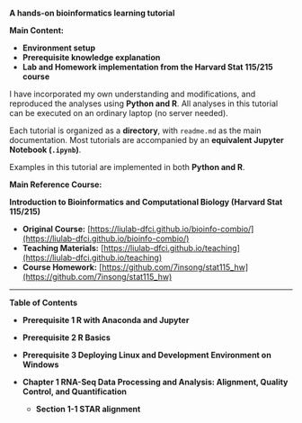 **A hands-on bioinformatics learning tutorial**

**Main Content:**

- **Environment setup**
- **Prerequisite knowledge explanation**
- **Lab and Homework implementation from the Harvard Stat 115/215 course**

I have incorporated my own understanding and modifications, and reproduced the analyses using **Python and R**. All analyses in this tutorial can be executed on an ordinary laptop (no server needed).

Each tutorial is organized as a **directory**, with `readme.md` as the main documentation. Most tutorials are accompanied by an **equivalent Jupyter Notebook (`.ipynb`)**.

Examples in this tutorial are implemented in both **Python and R**.

**Main Reference Course:**

**Introduction to Bioinformatics and Computational Biology (Harvard Stat 115/215)**

- **Original Course:** [https://liulab-dfci.github.io/bioinfo-combio/](https://liulab-dfci.github.io/bioinfo-combio/)
- **Teaching Materials:** [https://liulab-dfci.github.io/teaching](https://liulab-dfci.github.io/teaching)
- **Course Homework:** [https://github.com/7insong/stat115_hw](https://github.com/7insong/stat115_hw)

---

**Table of Contents**

- **Prerequisite 1 R with Anaconda and Jupyter**

- **Prerequisite 2 R Basics**

- **Prerequisite 3 Deploying Linux and Development Environment on Windows**

- **Chapter 1 RNA-Seq Data Processing and Analysis: Alignment, Quality Control, and Quantification**
  - **Section 1-1 STAR alignment**
